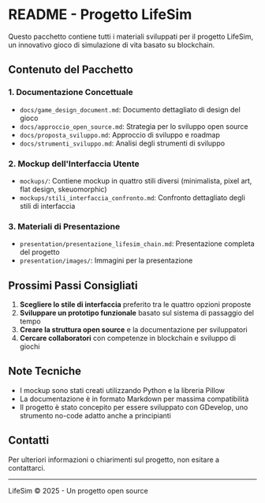 # README - Progetto LifeSim

Questo pacchetto contiene tutti i materiali sviluppati per il progetto LifeSim, un innovativo gioco di simulazione di vita basato su blockchain.

## Contenuto del Pacchetto

### 1. Documentazione Concettuale
- `docs/game_design_document.md`: Documento dettagliato di design del gioco
- `docs/approccio_open_source.md`: Strategia per lo sviluppo open source
- `docs/proposta_sviluppo.md`: Approccio di sviluppo e roadmap
- `docs/strumenti_sviluppo.md`: Analisi degli strumenti di sviluppo

### 2. Mockup dell'Interfaccia Utente
- `mockups/`: Contiene mockup in quattro stili diversi (minimalista, pixel art, flat design, skeuomorphic)
- `mockups/stili_interfaccia_confronto.md`: Confronto dettagliato degli stili di interfaccia

### 3. Materiali di Presentazione
- `presentation/presentazione_lifesim_chain.md`: Presentazione completa del progetto
- `presentation/images/`: Immagini per la presentazione

## Prossimi Passi Consigliati

1. **Scegliere lo stile di interfaccia** preferito tra le quattro opzioni proposte
2. **Sviluppare un prototipo funzionale** basato sul sistema di passaggio del tempo
3. **Creare la struttura open source** e la documentazione per sviluppatori
4. **Cercare collaboratori** con competenze in blockchain e sviluppo di giochi

## Note Tecniche

- I mockup sono stati creati utilizzando Python e la libreria Pillow
- La documentazione è in formato Markdown per massima compatibilità
- Il progetto è stato concepito per essere sviluppato con GDevelop, uno strumento no-code adatto anche a principianti

## Contatti

Per ulteriori informazioni o chiarimenti sul progetto, non esitare a contattarci.

---

LifeSim © 2025 - Un progetto open source
